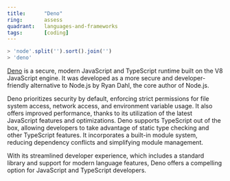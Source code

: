 ```yaml
---
title:      "Deno"
ring:       assess
quadrant:   languages-and-frameworks
tags:       [coding]
---
```


```ts
> 'node'.split('').sort().join('')
> 'deno'
```

[Deno](https://deno.com/runtime) is a secure, modern JavaScript and TypeScript runtime built on the V8 JavaScript engine. It was developed as a more secure and developer-friendly alternative to Node.js by Ryan Dahl, the core author of Node.js.

Deno prioritizes security by default, enforcing strict permissions for file system access, network access, and environment variable usage. It also offers improved performance, thanks to its utilization of the latest JavaScript features and optimizations. Deno supports TypeScript out of the box, allowing developers to take advantage of static type checking and other TypeScript features. It incorporates a built-in module system, reducing dependency conflicts and simplifying module management.

With its streamlined developer experience, which includes a standard library and support for modern language features, Deno offers a compelling option for JavaScript and TypeScript developers.
